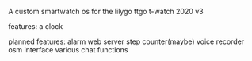 A custom smartwatch os for the lilygo ttgo t-watch 2020 v3

features:
  a clock

planned features:
alarm
web server
step counter(maybe)
voice recorder
osm interface
various chat functions
